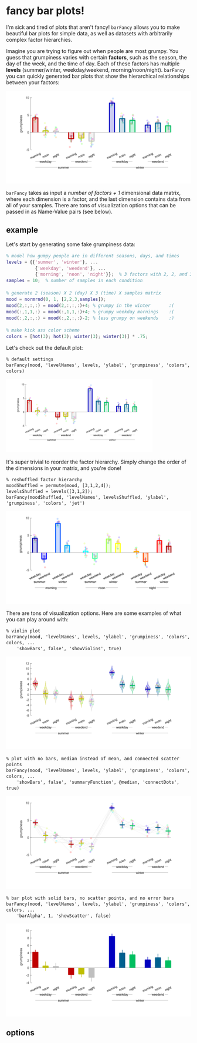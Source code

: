 # fancy bar plots!
I'm sick and tired of plots that aren't fancy! `barFancy` allows you to make beautiful bar plots for simple data, as well as datasets with arbitrarily complex factor hierarchies.

Imagine you are trying to figure out when people are most grumpy. You guess that grumpiness varies with certain **factors**, such as the season, the day of the week, and the time of day. Each of these factors has multiple **levels** (summer/winter, weekday/weekend, morning/noon/night). `barFancy` you can quickly generated bar plots that show the hierarchical relationships between your factors:

![](exampleImages/bar1.png)

`barFancy` takes as input a *number of factors + 1* dimensional data matrix, where each dimension is a factor, and the last dimension contains data from all of your samples. There are tons of visualization options that can be passed in as Name-Value pairs (see below).

## example
Let's start by generating some fake grumpiness data:
```Matlab
% model how gumpy people are in different seasons, days, and times
levels = {{'summer', 'winter'}, ...
           {'weekday', 'weedend'}, ...
           {'morning', 'noon', 'night'}};  % 3 factors with 2, 2, and 3 levels
samples = 10;  % number of samples in each condition

% generate 2 (season) X 2 (day) X 3 (time) X samples matrix
mood = normrnd(0, 1, [2,2,3,samples]);
mood(2,:,:,:) = mood(2,:,:,:)+4; % grumpy in the winter       :(
mood(:,1,1,:) = mood(:,1,1,:)+4; % grumpy weekday mornings    :(
mood(:,2,:,:) = mood(:,2,:,:)-2; % less grumpy on weekends    :)

% make kick ass color scheme
colors = [hot(3); hot(3); winter(3); winter(3)] * .75;
```

Let's check out the default plot:
```
% default settings
barFancy(mood, 'levelNames', levels, 'ylabel', 'grumpiness', 'colors', colors)
```
<img src="exampleImages/bar1.png" width="400">


It's super trivial to reorder the factor hierarchy. Simply change the order of the dimensions in your matrix, and you're done!
```
% reshuffled factor hierarchy
moodShuffled = permute(mood, [3,1,2,4]);
levelsShuffled = levels([3,1,2]);
barFancy(moodShuffled, 'levelNames', levelsShuffled, 'ylabel', 'grumpiness', 'colors', 'jet')

```
![](exampleImages/bar5.png)


There are tons of visualization options. Here are some examples of what you can play around with:
```
% violin plot
barFancy(mood, 'levelNames', levels, 'ylabel', 'grumpiness', 'colors', colors, ...
    'showBars', false', 'showViolins', true)
```
![](exampleImages/bar2.png)

```
% plot with no bars, median instead of mean, and connected scatter points
barFancy(mood, 'levelNames', levels, 'ylabel', 'grumpiness', 'colors', colors, ...
    'showBars', false', 'summaryFunction', @median, 'connectDots', true)
```
![](exampleImages/bar3.png)

```
% bar plot with solid bars, no scatter points, and no error bars
barFancy(mood, 'levelNames', levels, 'ylabel', 'grumpiness', 'colors', colors, ...
    'barAlpha', 1, 'showScatter', false)
```
![](exampleImages/bar4.png)

## options
